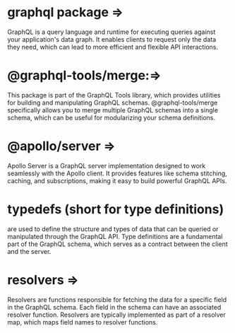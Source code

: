 # graphql package =>
GraphQL is a query language and runtime for executing queries against your application's data graph. It enables clients to request only the data they need, which can lead to more efficient and flexible API interactions.

# @graphql-tools/merge:=>
This package is part of the GraphQL Tools library, which provides utilities for building and manipulating GraphQL schemas. @graphql-tools/merge specifically allows you to merge multiple GraphQL schemas into a single schema, which can be useful for modularizing your schema definitions.

# @apollo/server =>
Apollo Server is a GraphQL server implementation designed to work seamlessly with the Apollo client. It provides features like schema stitching, caching, and subscriptions, making it easy to build powerful GraphQL APIs.

# typedefs (short for type definitions)
 are used to define the structure and types of data that can be queried or manipulated through the GraphQL API. Type definitions are a fundamental part of the GraphQL schema, which serves as a contract between the client and the server.

 # resolvers => 
Resolvers are functions responsible for fetching the data for a specific field in the GraphQL schema. Each field in the schema can have an associated resolver function. Resolvers are typically implemented as part of a resolver map, which maps field names to resolver functions. 